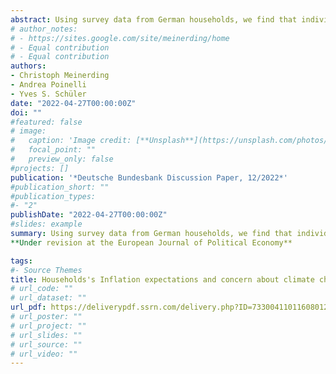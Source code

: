 ```yaml
---
abstract: Using survey data from German households, we find that individuals with higher concern about the consequences of climate change have lower inflation expectations up to five years ahead. We show that the link between climate concern and inflation expectations goes above and beyond individuals’ perception of their personal exposures to climate-related risks, their distrust in the central bank, and a broad range of socio-demographic and socio-economic control variables.
# author_notes:
# - https://sites.google.com/site/meinerding/home
# - Equal contribution
# - Equal contribution
authors:
- Christoph Meinerding
- Andrea Poinelli
- Yves S. Schüler
date: "2022-04-27T00:00:00Z"
doi: ""
#featured: false
# image:
#   caption: 'Image credit: [**Unsplash**](https://unsplash.com/photos/jdD8gXaTZsc)'
#   focal_point: ""
#   preview_only: false
#projects: []
publication: '*Deutsche Bundesbank Discussion Paper, 12/2022*'
#publication_short: ""
#publication_types:
#- "2"
publishDate: "2022-04-27T00:00:00Z"
#slides: example
summary: Using survey data from German households, we find that individuals with higher concern about the consequences of climate change have lower inflation expectations up to five years ahead. We show that the link between climate concern and inflation expectations goes above and beyond individuals’ perception of their personal exposures to climate-related risks, their distrust in the central bank, and a broad range of socio-demographic and socio-economic control variables.
**Under revision at the European Journal of Political Economy**

tags:
#- Source Themes
title: Households's Inflation expectations and concern about climate change
# url_code: ""
# url_dataset: ""
url_pdf: https://deliverypdf.ssrn.com/delivery.php?ID=733004110116080121096069064012097090020064018031086020031019037057033120032005024001100102015011116100072067029029122069103060008071094013019088107075125094072121069018120024010006098094098123125070126095072093&EXT=pdf&INDEX=TRUE
# url_poster: ""
# url_project: ""
# url_slides: ""
# url_source: ""
# url_video: ""
---
```


